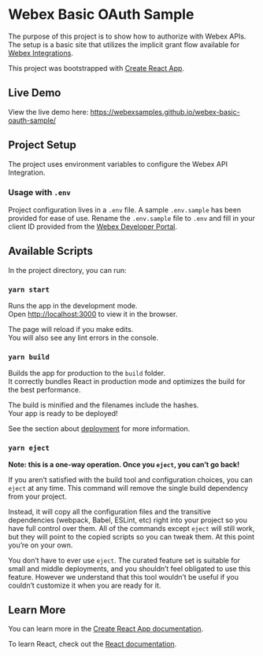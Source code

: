 # Webex Basic OAuth Sample

The purpose of this project is to show how to authorize with Webex APIs.
The setup is a basic site that utilizes the implicit grant flow available for [Webex Integrations](https://developer.webex.com/docs/integrations).

This project was bootstrapped with [Create React App](https://github.com/facebook/create-react-app).

## Live Demo

View the live demo here: https://webexsamples.github.io/webex-basic-oauth-sample/

## Project Setup

The project uses environment variables to configure the Webex API Integration.

### Usage with `.env`

Project configuration lives in a `.env` file. A sample `.env.sample` has been provided for ease of use. 
Rename the `.env.sample` file to `.env` and fill in your client ID provided from the [Webex Developer Portal](https://developer.webex.com/my-apps).

## Available Scripts

In the project directory, you can run:

### `yarn start`

Runs the app in the development mode.\
Open [http://localhost:3000](http://localhost:3000) to view it in the browser.

The page will reload if you make edits.\
You will also see any lint errors in the console.


### `yarn build`

Builds the app for production to the `build` folder.\
It correctly bundles React in production mode and optimizes the build for the best performance.

The build is minified and the filenames include the hashes.\
Your app is ready to be deployed!

See the section about [deployment](https://facebook.github.io/create-react-app/docs/deployment) for more information.

### `yarn eject`

**Note: this is a one-way operation. Once you `eject`, you can’t go back!**

If you aren’t satisfied with the build tool and configuration choices, you can `eject` at any time. This command will remove the single build dependency from your project.

Instead, it will copy all the configuration files and the transitive dependencies (webpack, Babel, ESLint, etc) right into your project so you have full control over them. All of the commands except `eject` will still work, but they will point to the copied scripts so you can tweak them. At this point you’re on your own.

You don’t have to ever use `eject`. The curated feature set is suitable for small and middle deployments, and you shouldn’t feel obligated to use this feature. However we understand that this tool wouldn’t be useful if you couldn’t customize it when you are ready for it.

## Learn More

You can learn more in the [Create React App documentation](https://facebook.github.io/create-react-app/docs/getting-started).

To learn React, check out the [React documentation](https://reactjs.org/).

